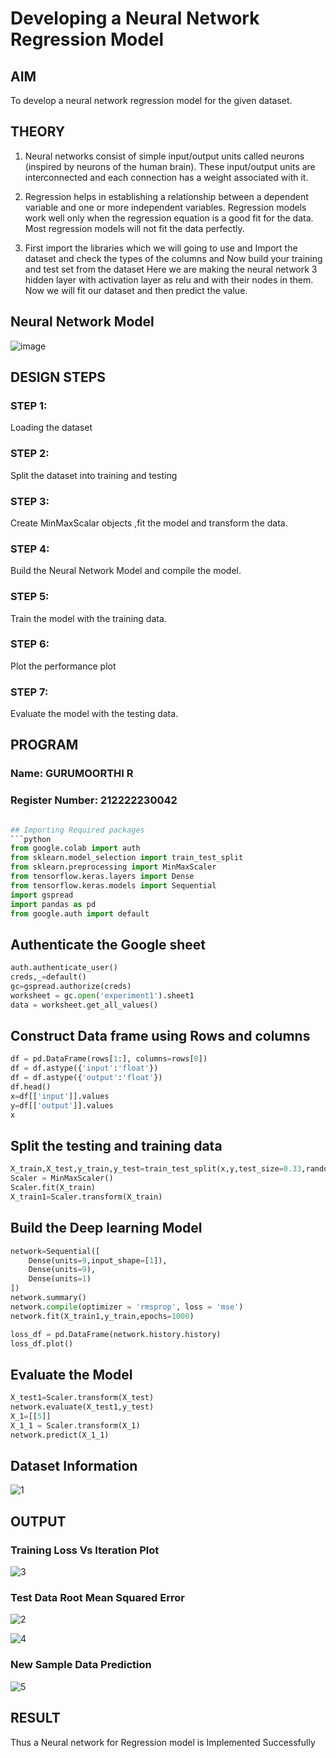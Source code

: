 # Developing a Neural Network Regression Model

## AIM

To develop a neural network regression model for the given dataset.

## THEORY

1) Neural networks consist of simple input/output units called neurons (inspired by neurons of the human brain). These input/output units are interconnected and each connection has a weight associated with it.

2) Regression helps in establishing a relationship between a dependent variable and one or more independent variables. Regression models work well only when the regression equation is a good fit for the data. Most regression models will not fit the data perfectly.

3) First import the libraries which we will going to use and Import the dataset and check the types of the columns and Now build your training and test set from the dataset Here we are making the neural network 3 hidden layer with activation layer as relu and with their nodes in them. Now we will fit our dataset and then predict the value.

## Neural Network Model

![image](https://github.com/user-attachments/assets/6e0ebbd4-379c-42f8-8270-5536f1f2fa0c)



## DESIGN STEPS

### STEP 1:

Loading the dataset


### STEP 2:

Split the dataset into training and testing


### STEP 3:

Create MinMaxScalar objects ,fit the model and transform the data.


### STEP 4:

Build the Neural Network Model and compile the model.


### STEP 5:

Train the model with the training data.


### STEP 6:

Plot the performance plot


### STEP 7:

Evaluate the model with the testing data.


## PROGRAM
### Name: GURUMOORTHI R
### Register Number: 212222230042
```python

## Importing Required packages
```python
from google.colab import auth
from sklearn.model_selection import train_test_split
from sklearn.preprocessing import MinMaxScaler
from tensorflow.keras.layers import Dense
from tensorflow.keras.models import Sequential
import gspread
import pandas as pd
from google.auth import default

```
## Authenticate the Google sheet
```py
auth.authenticate_user()
creds,_=default()
gc=gspread.authorize(creds)
worksheet = gc.open('experiment1').sheet1
data = worksheet.get_all_values()
```
## Construct Data frame using Rows and columns
```py
df = pd.DataFrame(rows[1:], columns=rows[0])
df = df.astype({'input':'float'})
df = df.astype({'output':'float'})
df.head()
x=df[['input']].values
y=df[['output']].values
x
```
## Split the testing and training data
```py
X_train,X_test,y_train,y_test=train_test_split(x,y,test_size=0.33,random_state=33)
Scaler = MinMaxScaler()
Scaler.fit(X_train)
X_train1=Scaler.transform(X_train)
```
## Build the Deep learning Model
```py
network=Sequential([
    Dense(units=9,input_shape=[1]),
    Dense(units=9),
    Dense(units=1)
])
network.summary()
network.compile(optimizer = 'rmsprop', loss = 'mse')
network.fit(X_train1,y_train,epochs=1000)

loss_df = pd.DataFrame(network.history.history)
loss_df.plot()
```

## Evaluate the Model
```py
X_test1=Scaler.transform(X_test)
network.evaluate(X_test1,y_test)
X_1=[[5]]
X_1_1 = Scaler.transform(X_1)
network.predict(X_1_1)


```
## Dataset Information

![1](https://github.com/user-attachments/assets/d034a410-fc5e-4d2e-a09b-ad2e85efdeb7)


## OUTPUT

### Training Loss Vs Iteration Plot


![3](https://github.com/user-attachments/assets/7b259f6f-3fae-4275-9cf7-66f114ea198c)

### Test Data Root Mean Squared Error

![2](https://github.com/user-attachments/assets/61bccd2f-3705-4e1c-9f40-6e6812931b24)

![4](https://github.com/user-attachments/assets/b3d3d742-a8e7-4295-a824-c451ad4348d2)

### New Sample Data Prediction

![5](https://github.com/user-attachments/assets/3cd08070-475f-4ea6-b304-bb648467ae70)


## RESULT

Thus a Neural network for Regression model is Implemented Successfully
